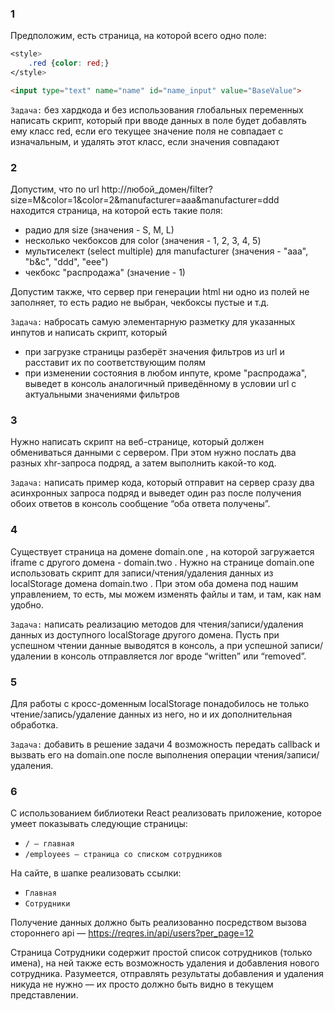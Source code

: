 ### 1 ###
Предположим, есть страница, на которой всего одно поле:
```css
<style>
    .red {color: red;}
</style>
```
```html
<input type="text" name="name" id="name_input" value="BaseValue">
```

`Задача:` без хардкода и без использования глобальных переменных написать скрипт,
который при вводе данных в поле будет добавлять ему класс red, если его текущее
значение поля не совпадает с изначальным, и удалять этот класс, если значения
совпадают

### 2 ###
Допустим, что по url
http://любой_домен/filter?size=M&color=1&color=2&manufacturer=aaa&manufacturer=ddd
находится страница, на которой есть такие поля:
 - радио для size (значения - S, M, L)
 - несколько чекбоксов для color (значения - 1, 2, 3, 4, 5)
 - мультиселект (select multiple) для manufacturer (значения - "aaa", "b&c", "ddd",
"eee")
 - чекбокс "распродажа" (значение - 1)
 
Допустим также, что сервер при генерации html ни одно из полей не заполняет, то есть
радио не выбран, чекбоксы пустые и т.д.

`Задача:` набросать самую элементарную разметку для указанных инпутов и написать
скрипт, который
 - при загрузке страницы разберёт значения фильтров из url и расставит их по
соответствующим полям
 - при изменении состояния в любом инпуте, кроме "распродажа", выведет в
консоль аналогичный приведённому в условии url с актуальными значениями
фильтров

### 3 ###
Нужно написать скрипт на веб-странице, который должен обмениваться данными с
сервером. При этом нужно послать два разных xhr-запроса подряд, а затем выполнить
какой-то код.

`Задача:` написать пример кода, который отправит на сервер сразу два асинхронных
запроса подряд и выведет один раз после получения обоих ответов в консоль
сообщение “оба ответа получены”.

### 4 ###
Существует страница на домене domain.one , на которой загружается iframe с
другого домена - domain.two . Нужно на странице domain.one использовать скрипт для
записи/чтения/удаления данных из localStorage домена domain.two . При этом оба
домена под нашим управлением, то есть, мы можем изменять файлы и там, и там, как
нам удобно.

`Задача:` написать реализацию методов для чтения/записи/удаления данных из
доступного localStorage другого домена. Пусть при успешном чтении данные
выводятся в консоль, а при успешной записи/удалении в консоль отправляется лог
вроде “written” или “removed”.

### 5 ###
Для работы с кросс-доменным localStorage понадобилось не только
чтение/запись/удаление данных из него, но и их дополнительная обработка.

`Задача:` добавить в решение задачи 4 возможность передать callback и вызвать его на
domain.one после выполнения операции чтения/записи/удаления.

### 6 ###

С использованием библиотеки React реализовать приложение, которое умеет
показывать следующие страницы:
 -  `/ — главная`
 - `/employees — страница со списком сотрудников`
 
На сайте, в шапке реализовать ссылки:
 - `Главная`
 - `Сотрудники`
 
Получение данных должно быть реализованно посредством вызова стороннего api —
https://reqres.in/api/users?per_page=12

Страница Сотрудники содержит простой список сотрудников (только имена), на ней
также есть возможность удаления и добавления нового сотрудника. Разумеется,
отправлять результаты добавления и удаления никуда не нужно — их просто должно
быть видно в текущем представлении.
